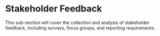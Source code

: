 # Stakeholder Feedback

This sub-section will cover the collection and analysis of stakeholder feedback, including surveys, focus groups, and reporting requirements. 